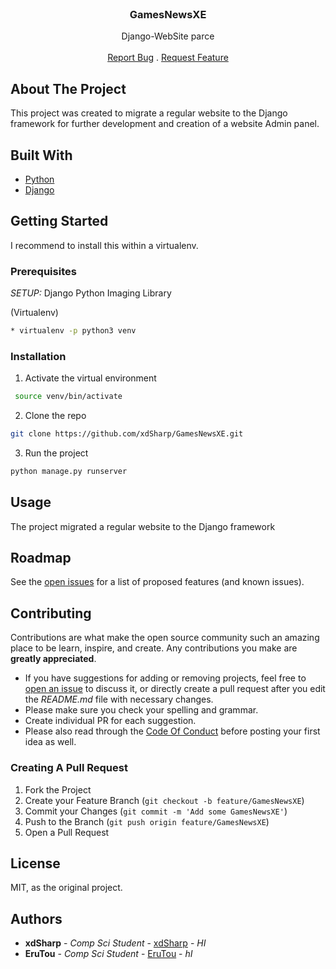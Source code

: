<br/>
<p align="center">
  <h3 align="center">GamesNewsXE</h3>

  <p align="center">
    Django-WebSite parce
    <br/>
    <br/>
    <a href="https://github.com/xdSharp/GamesNewsXE/issues">Report Bug</a>
    .
    <a href="https://github.com/xdSharp/GamesNewsXE/issues">Request Feature</a>
  </p>
</p>



## About The Project

This project was created to migrate a regular website to the Django framework for further development and creation of a website Admin panel.

## Built With



* [Python](https://www.python.org/)
* [Django](https://www.djangoproject.com/)

## Getting Started

I recommend to install this within a virtualenv.

### Prerequisites

*SETUP:*
Django
Python Imaging Library

(Virtualenv)
```sh
* virtualenv -p python3 venv
```

### Installation

1. Activate the virtual environment
```sh
 source venv/bin/activate
```

2. Clone the repo

```sh
git clone https://github.com/xdSharp/GamesNewsXE.git
```

3. Run the project

```sh
python manage.py runserver
```

## Usage

The project migrated a regular website to the Django framework

## Roadmap

See the [open issues](https://github.com/xdSharp/GamesNewsXE/issues) for a list of proposed features (and known issues).

## Contributing

Contributions are what make the open source community such an amazing place to be learn, inspire, and create. Any contributions you make are **greatly appreciated**.
* If you have suggestions for adding or removing projects, feel free to [open an issue](https://github.com/xdSharp/GamesNewsXE/issues/new) to discuss it, or directly create a pull request after you edit the *README.md* file with necessary changes.
* Please make sure you check your spelling and grammar.
* Create individual PR for each suggestion.
* Please also read through the [Code Of Conduct](https://github.com/xdSharp/GamesNewsXE/blob/main/CODE_OF_CONDUCT.md) before posting your first idea as well.

### Creating A Pull Request

1. Fork the Project
2. Create your Feature Branch (`git checkout -b feature/GamesNewsXE`)
3. Commit your Changes (`git commit -m 'Add some GamesNewsXE'`)
4. Push to the Branch (`git push origin feature/GamesNewsXE`)
5. Open a Pull Request

## License

MIT, as the original project.

## Authors

* **xdSharp** - *Comp Sci Student* - [xdSharp](https://github.com/xdSharp) - *HI*
* **EruTou** - *Comp Sci Student* - [EruTou](https://github.com/EruTou) - *hI*


